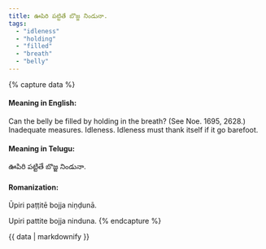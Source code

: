 ```yaml
---
title: ఊపిరి పట్టితే బొజ్జ నిండునా.
tags:
  - "idleness"
  - "holding"
  - "filled"
  - "breath"
  - "belly"
---
```


{% capture data %}
#### Meaning in English:
Can the belly be filled by holding in the breath?
(See Noe. 1695, 2628.)
Inadequate measures. Idleness.
Idleness must thank itself if it go barefoot.

#### Meaning in Telugu:
ఊపిరి పట్టితే బొజ్జ నిండునా.

#### Romanization:
Ūpiri paṭṭitē bojja niṇḍunā.

Upiri pattite bojja ninduna.
{% endcapture %}

{{ data | markdownify }}

